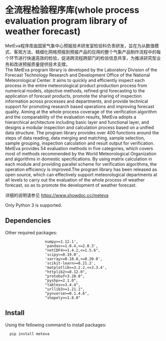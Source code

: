 # 全流程检验程序库(whole process evaluation program library of weather forecast)
MetEva程序库由国家气象中心预报技术研发室检验科负责研发，旨在为从数值模式、客观方法、精细化网格预报到预报产品的应用的整个气象产品制作流程中的每个环节进行快速高效的检验，促进跨流程跨部门的检验信息共享，为推进研究型业务和改进预报质量提供技术支撑。  
    The MetEva program library is developed by the Laboratory Division of the Forecast Technology Research and Development Office of the National Meteorological Center. It aims to quickly and efficiently inspect each process in the entire meteorological product production process from numerical models, objective methods, refined grid forecasting to the application of forecast products, promote the sharing of inspection information across processes and departments, and provide technical support for promoting research based operations and improving forecast quality. 
    Aiming at the whole process coverage of the verification algorithm and the comparability of the evaluation results, MetEva adopts a hierarchical architecture including basic layer and functional layer, and designs a modular inspection and calculation process based on a unified data structure. The program library provides over 400 functions around the steps of data reading, data merging and matching, sample selection, sample grouping, inspection calculation and result output for verification. MetEva provides 54 evaluation methods in five categories, which covers most of methods recommended by the World Meteorological Organization and algorithms in domestic specifications. By using matrix calculation in each module and providing parallel scheme for verification algorithms, the operation efficiency is improved.The program library has been released as open source, which can effectively support meteorological departments at all levels to carry out the evaluation of the whole process of weather forecast, so as to promote the development of weather forecast.
 
详细的说明请参见  https://www.showdoc.cc/meteva 

Only Python 3 is supported.

## Dependencies
Other required packages:

                      numpy>=1.12.1',
                      'pandas>=1.0.4,<=2.0.3',
                      "netCDF4>=1.4.2,<=1.5.6",
                      'scipy>=0.19.0',
                      'xarray>=0.10.0,<=0.20.0',
                      'scikit-learn>=0.21.2',
                      'matplotlib>=3.2.2,<=3.3.4',
                      "httplib2>=0.12.0",
                      "protobuf<3.20.0",
                      "pyshp>=2.1.0",
                      "tables>=3.4.4",
                      "urllib3>=1.21.1",
                      "pynverse>=0.1.4.6",
                      "shapely>=1.8.0"

## Install
Using the fellowing command to install packages:
```
  pip install meteva
```